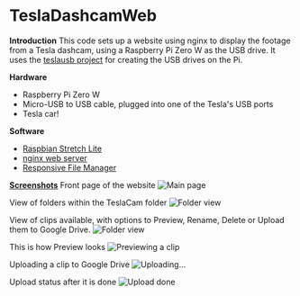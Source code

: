 # TeslaDashcamWeb

**Introduction**
This code sets up a website using nginx to display the footage from a Tesla dashcam, using a Raspberry Pi Zero W as the USB drive. It uses the [teslausb project](https://github.com/cimryan/teslausb) for creating the USB drives on the Pi. 

**Hardware**
* Raspberry Pi Zero W
* Micro-USB to USB cable, plugged into one of the Tesla's USB ports
* Tesla car!

**Software**
* [Raspbian Stretch Lite](https://downloads.raspberrypi.org/raspbian_lite_latest)
* [nginx web server](https://www.nginx.com/resources/wiki/)
* [Responsive File Manager](https://www.responsivefilemanager.com/)

**[Screenshots](https://imgur.com/a/JcjnGYA)**
Front page of the website
![Main page](https://i.imgur.com/3kkqZfe.png)

View of folders within the TeslaCam folder
![Folder view](https://i.imgur.com/0Jm7qqu.png)

View of clips available, with options to Preview, Rename, Delete or Upload them to Google Drive.
![Folder view](https://i.imgur.com/3UusX2P.png)

This is how Preview looks
![Previewing a clip](https://i.imgur.com/hhtgNjC.png)

Uploading a clip to Google Drive
![Uploading...](https://i.imgur.com/um2Pbmr.png)

Upload status after it is done
![Upload done](https://i.imgur.com/O0NRdr8.png)
